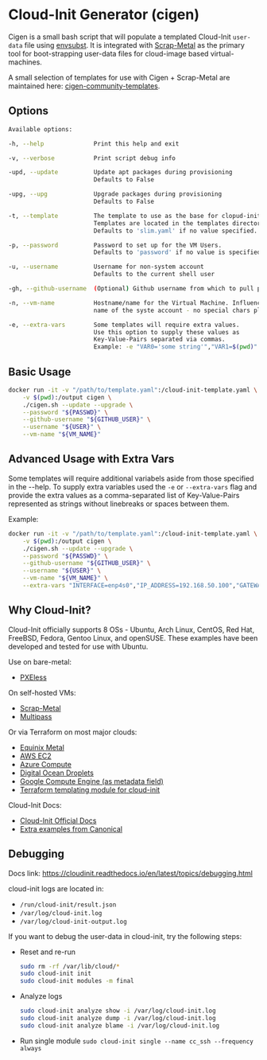 # Cloud-Init Generator (cigen)

Cigen is a small bash script that will populate a templated Cloud-Init `user-data` file using [envsubst](https://linux.die.net/man/1/envsubst). It is integrated with [Scrap-Metal](https://github.com/cloudymax/Scrap-Metal) as the primary tool for boot-strapping user-data files for cloud-image based virtual-machines.

A small selection of templates for use with Cigen + Scrap-Metal are maintained here: [cigen-community-templates](https://github.com/cloudymax/cigen-community-templates).

## Options

```bash
Available options:

-h, --help              Print this help and exit

-v, --verbose           Print script debug info

-upd, --update          Update apt packages during provisioning
                        Defaults to False

-upg, --upg             Upgrade packages during provisioning
                        Defaults to False

-t, --template          The template to use as the base for clopud-init.
                        Templates are located in the templates directory.
                        Defaults to 'slim.yaml' if no value specified.

-p, --password          Password to set up for the VM Users. 
                        Defaults to 'password' if no value is specified

-u, --username          Username for non-system account
                        Defaults to the current shell user

-gh, --github-username  (Optional) Github username from which to pull public keys

-n, --vm-name           Hostname/name for the Virtual Machine. Influences the 
                        name of the syste account - no special chars plz.

-e, --extra-vars        Some templates will require extra values.
                        Use this option to supply these values as 
                        Key-Value-Pairs separated via commas.
                        Example: -e "VAR0='some string'","VAR1=$(pwd)"
```

## Basic Usage

```bash
docker run -it -v "/path/to/template.yaml":/cloud-init-template.yaml \
    -v $(pwd):/output cigen \
    ./cigen.sh --update --upgrade \
    --password "${PASSWD}" \
    --github-username "${GITHUB_USER}" \
    --username "${USER}" \
    --vm-name "${VM_NAME}"
```

## Advanced Usage with Extra Vars

Some templates will require additional variabels aside from those specified in the --help.
To supply extra variables used the `-e` or `--extra-vars` flag and provide the extra values as a comma-separated list of Key-Value-Pairs represented as strings without linebreaks or spaces between them.

Example:

```bash
docker run -it -v "/path/to/template.yaml":/cloud-init-template.yaml \
    -v $(pwd):/output cigen \
    ./cigen.sh --update --upgrade \
    --password "${PASSWD}" \
    --github-username "${GITHUB_USER}" \
    --username "${USER}" \
    --vm-name "${VM_NAME}" \
    --extra-vars "INTERFACE=enp4s0","IP_ADDRESS=192.168.50.100","GATEWAY_IP=192.168.50.1","DNS_SERVER_IP=192.168.50.50","ROOT_USER=max"
```

## Why Cloud-Init?

Cloud-Init officially supports 8 OSs - Ubuntu, Arch Linux, CentOS, Red Hat, FreeBSD, Fedora, Gentoo Linux, and openSUSE. These examples have been developed and tested for use with Ubuntu.

Use on bare-metal:
- [PXEless](https://github.com/cloudymax/pxeless)

On self-hosted VMs:
- [Scrap-Metal](https://github.com/cloudymax/Scrap-Metal)
- [Multipass](https://ubuntu.com/blog/using-cloud-init-with-multipass)

Or via Terraform on most major clouds:
- [Equinix Metal](https://registry.terraform.io/providers/equinix/equinix/latest/docs/resources/equinix_metal_device)
- [AWS EC2](https://registry.terraform.io/providers/hashicorp/aws/latest/docs/resources/instance)
- [Azure Compute](https://registry.terraform.io/providers/hashicorp/azurerm/latest/docs/resources/virtual_machine)
- [Digital Ocean Droplets](https://registry.terraform.io/providers/digitalocean/digitalocean/latest/docs/resources/droplet)
- [Google Compute Engine (as metadata field)](https://registry.terraform.io/providers/hashicorp/google/latest/docs/resources/compute_instance)
- [Terraform templating module for cloud-init](https://registry.terraform.io/providers/hashicorp/cloudinit/2.2.0)

Cloud-Init Docs:
- [Cloud-Init Official Docs](https://cloudinit.readthedocs.io/en/latest/)
- [Extra examples from Canonical](https://github.com/canonical/cloud-init/tree/main/doc/examples)

## Debugging 

Docs link: https://cloudinit.readthedocs.io/en/latest/topics/debugging.html

cloud-init logs are located in:

- `/run/cloud-init/result.json`
- `/var/log/cloud-init.log`
- `/var/log/cloud-init-output.log`

If you want to debug the user-data in cloud-init, try the following steps:

- Reset and re-run
  ```bash
  sudo rm -rf /var/lib/cloud/*
  sudo cloud-init init
  sudo cloud-init modules -m final
  ```

- Analyze logs
  ```bash
  sudo cloud-init analyze show -i /var/log/cloud-init.log
  sudo cloud-init analyze dump -i /var/log/cloud-init.log
  sudo cloud-init analyze blame -i /var/log/cloud-init.log
  ```

- Run single module
  `sudo cloud-init single --name cc_ssh --frequency always`

